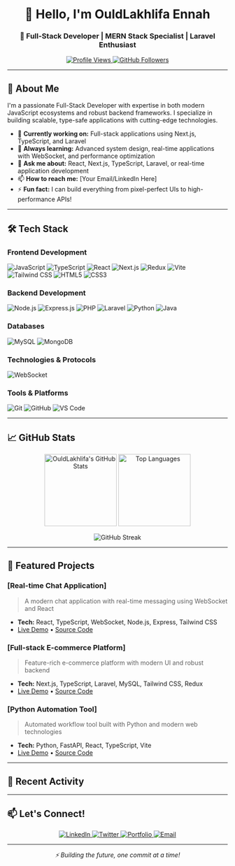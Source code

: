 <h1 align="center">👋 Hello, I'm OuldLakhlifa Ennah</h1>
<h3 align="center">🚀 Full-Stack Developer | MERN Stack Specialist | Laravel Enthusiast</h3>

<p align="center">
  <a href="https://github.com/ouldlakhlifa-enna/ouldlakhlifa-enna">
    <img src="https://komarev.com/ghpvc/?username=ouldlakhlifa-enna&label=Profile%20views&color=0e75b6&style=flat" alt="Profile Views" />
  </a>
  <a href="https://github.com/ouldlakhlifa-enna?tab=followers">
    <img src="https://img.shields.io/github/followers/ouldlakhlifa-enna?label=Followers&style=social" alt="GitHub Followers">
  </a>
</p>

---

## 📖 About Me

I'm a passionate Full-Stack Developer with expertise in both modern JavaScript ecosystems and robust backend frameworks. I specialize in building scalable, type-safe applications with cutting-edge technologies.

- 🔭 **Currently working on:** Full-stack applications using Next.js, TypeScript, and Laravel
- 🌱 **Always learning:** Advanced system design, real-time applications with WebSocket, and performance optimization
- 💬 **Ask me about:** React, Next.js, TypeScript, Laravel, or real-time application development
- 📫 **How to reach me:** [Your Email/LinkedIn Here]
- ⚡ **Fun fact:** I can build everything from pixel-perfect UIs to high-performance APIs!

---

## 🛠️ Tech Stack

### **Frontend Development**
![JavaScript](https://img.shields.io/badge/JavaScript-F7DF1E?style=for-the-badge&logo=javascript&logoColor=black)
![TypeScript](https://img.shields.io/badge/TypeScript-3178C6?style=for-the-badge&logo=typescript&logoColor=white)
![React](https://img.shields.io/badge/React-20232A?style=for-the-badge&logo=react&logoColor=61DAFB)
![Next.js](https://img.shields.io/badge/Next.js-000000?style=for-the-badge&logo=next.js&logoColor=white)
![Redux](https://img.shields.io/badge/Redux-764ABC?style=for-the-badge&logo=redux&logoColor=white)
![Vite](https://img.shields.io/badge/Vite-646CFF?style=for-the-badge&logo=vite&logoColor=white)
![Tailwind CSS](https://img.shields.io/badge/Tailwind_CSS-38B2AC?style=for-the-badge&logo=tailwind-css&logoColor=white)
![HTML5](https://img.shields.io/badge/HTML5-E34F26?style=for-the-badge&logo=html5&logoColor=white)
![CSS3](https://img.shields.io/badge/CSS3-1572B6?style=for-the-badge&logo=css3&logoColor=white)

### **Backend Development**
![Node.js](https://img.shields.io/badge/Node.js-339933?style=for-the-badge&logo=nodedotjs&logoColor=white)
![Express.js](https://img.shields.io/badge/Express.js-000000?style=for-the-badge&logo=express&logoColor=white)
![PHP](https://img.shields.io/badge/PHP-777BB4?style=for-the-badge&logo=php&logoColor=white)
![Laravel](https://img.shields.io/badge/Laravel-FF2D20?style=for-the-badge&logo=laravel&logoColor=white)
![Python](https://img.shields.io/badge/Python-3776AB?style=for-the-badge&logo=python&logoColor=white)
![Java](https://img.shields.io/badge/Java-ED8B00?style=for-the-badge&logo=openjdk&logoColor=white)

### **Databases**
![MySQL](https://img.shields.io/badge/MySQL-4479A1?style=for-the-badge&logo=mysql&logoColor=white)
![MongoDB](https://img.shields.io/badge/MongoDB-47A248?style=for-the-badge&logo=mongodb&logoColor=white)

### **Technologies & Protocols**
![WebSocket](https://img.shields.io/badge/WebSocket-010101?style=for-the-badge&logo=websocket&logoColor=white)

### **Tools & Platforms**
![Git](https://img.shields.io/badge/Git-F05032?style=for-the-badge&logo=git&logoColor=white)
![GitHub](https://img.shields.io/badge/GitHub-181717?style=for-the-badge&logo=github&logoColor=white)
![VS Code](https://img.shields.io/badge/VS_Code-007ACC?style=for-the-badge&logo=visual-studio-code&logoColor=white)

---

## 📈 GitHub Stats

<p align="center">
  <img src="https://github-readme-stats.vercel.app/api?username=ouldlakhlifa-enna&show_icons=true&theme=radical&hide_border=true" alt="OuldLakhlifa's GitHub Stats" height="165" />
  <img src="https://github-readme-stats.vercel.app/api/top-langs/?username=ouldlakhlifa-enna&layout=compact&theme=radical&hide_border=true" alt="Top Languages" height="165" />
</p>

<p align="center">
  <img src="https://github-readme-streak-stats.herokuapp.com/?user=ouldlakhlifa-enna&theme=radical&hide_border=true" alt="GitHub Streak" />
</p>

---

## 🚀 Featured Projects

### **[Real-time Chat Application]**
> A modern chat application with real-time messaging using WebSocket and React
* **Tech:** React, TypeScript, WebSocket, Node.js, Express, Tailwind CSS
* [Live Demo](#) • [Source Code](#)

### **[Full-stack E-commerce Platform]**
> Feature-rich e-commerce platform with modern UI and robust backend
* **Tech:** Next.js, TypeScript, Laravel, MySQL, Tailwind CSS, Redux
* [Live Demo](#) • [Source Code](#)

### **[Python Automation Tool]**
> Automated workflow tool built with Python and modern web technologies
* **Tech:** Python, FastAPI, React, TypeScript, Vite
* [Live Demo](#) • [Source Code](#)

---

## 🔄 Recent Activity

<!-- RECENT_ACTIVITY:start -->
<!-- RECENT_ACTIVITY:end -->

---

## 📫 Let's Connect!

<p align="center">
  <a href="[Your LinkedIn URL]">
    <img src="https://img.shields.io/badge/LinkedIn-0077B5?style=for-the-badge&logo=linkedin&logoColor=white" alt="LinkedIn" />
  </a>
  <a href="[Your Twitter URL]">
    <img src="https://img.shields.io/badge/Twitter-1DA1F2?style=for-the-badge&logo=twitter&logoColor=white" alt="Twitter" />
  </a>
  <a href="[Your Portfolio URL]">
    <img src="https://img.shields.io/badge/Portfolio-%23000000.svg?style=for-the-badge&logo=react&logoColor=white" alt="Portfolio" />
  </a>
  <a href="mailto:[Your Email]">
    <img src="https://img.shields.io/badge/Email-D14836?style=for-the-badge&logo=gmail&logoColor=white" alt="Email" />
  </a>
</p>

---

<p align="center">
  <i>⚡ Building the future, one commit at a time!</i>
</p>
